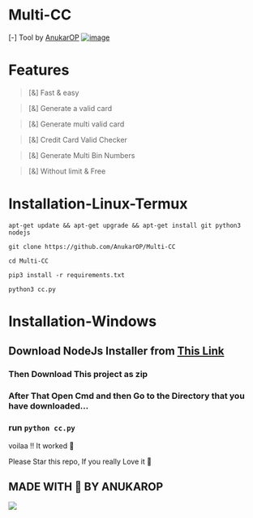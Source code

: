 # Multi-CC
[-] Tool by [AnukarOP](https://github.com/AnukarOP)
<a href="https://github.com/AnukarOP/Multi-CC"><img src="https://i.ibb.co/HKTBSzy/image.png" alt="image" border="0"></a>
# Features
> [&] Fast & easy 

> [&] Generate a valid card

> [&] Generate multi valid card

> [&] Credit Card Valid Checker 

> [&] Generate Multi Bin Numbers

> [&] Without limit & Free


# Installation-Linux-Termux

```
apt-get update && apt-get upgrade && apt-get install git python3 nodejs
```
```
git clone https://github.com/AnukarOP/Multi-CC
```
```
cd Multi-CC
```
```
pip3 install -r requirements.txt
```
```
python3 cc.py
```

# Installation-Windows
## Download NodeJs Installer from [This Link](https://nodejs.org/en/)

### Then Download This project as zip 

### After That Open Cmd and then Go to the Directory that you have downloaded... 

### run `python cc.py`

voilaa !! It worked 🥇

Please Star this repo, If you really Love it 🚀

## MADE WITH 💖 BY ANUKAROP

<p>
                                         <img src=https://visitor-badge.laobi.icu/badge?page_id=AnukarOP.readme />
</p>



